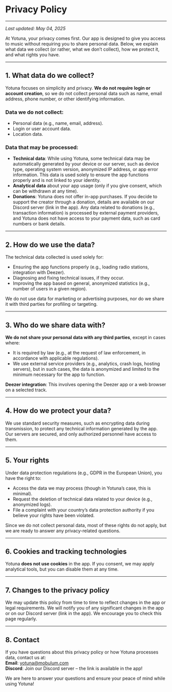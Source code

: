 # Privacy Policy

---

*Last updated: May 04, 2025*

At Yotuna, your privacy comes first. Our app is designed to give you access to music without requiring you to share personal data. Below, we explain what data we collect (or rather, what we don’t collect), how we protect it, and what rights you have.

---

## 1. What data do we collect?

Yotuna focuses on simplicity and privacy. **We do not require login or account creation**, so we do not collect personal data such as name, email address, phone number, or other identifying information.

### Data we do not collect:
- Personal data (e.g., name, email, address).
- Login or user account data.
- Location data.

### Data that may be processed:
- **Technical data**: While using Yotuna, some technical data may be automatically generated by your device or our server, such as device type, operating system version, anonymized IP address, or app error information. This data is used solely to ensure the app functions properly and is not linked to your identity.
- **Analytical data** about your app usage (only if you give consent, which can be withdrawn at any time).
- **Donations**: Yotuna does not offer in-app purchases. If you decide to support the creator through a donation, details are available on our Discord server (link in the app). Any data related to donations (e.g., transaction information) is processed by external payment providers, and Yotuna does not have access to your payment data, such as card numbers or bank details.

---

## 2. How do we use the data?

The technical data collected is used solely for:
- Ensuring the app functions properly (e.g., loading radio stations, integration with Deezer).
- Diagnosing and fixing technical issues, if they occur.
- Improving the app based on general, anonymized statistics (e.g., number of users in a given region).

We do not use data for marketing or advertising purposes, nor do we share it with third parties for profiling or targeting.

---

## 3. Who do we share data with?

**We do not share your personal data with any third parties**, except in cases where:
- It is required by law (e.g., at the request of law enforcement, in accordance with applicable regulations).
- We use external service providers (e.g., analytics, crash logs, hosting servers), but in such cases, the data is anonymized and limited to the minimum necessary for the app to function.

**Deezer integration**: This involves opening the Deezer app or a web browser on a selected track.

---

## 4. How do we protect your data?

We use standard security measures, such as encrypting data during transmission, to protect any technical information generated by the app. Our servers are secured, and only authorized personnel have access to them.

---

## 5. Your rights

Under data protection regulations (e.g., GDPR in the European Union), you have the right to:
- Access the data we may process (though in Yotuna’s case, this is minimal).
- Request the deletion of technical data related to your device (e.g., anonymized logs).
- File a complaint with your country’s data protection authority if you believe your rights have been violated.

Since we do not collect personal data, most of these rights do not apply, but we are ready to answer any privacy-related questions.

---

## 6. Cookies and tracking technologies

Yotuna **does not use cookies** in the app. If you consent, we may apply analytical tools, but you can disable them at any time.

---

## 7. Changes to the privacy policy

We may update this policy from time to time to reflect changes in the app or legal requirements. We will notify you of any significant changes in the app or on our Discord server (link in the app). We encourage you to check this page regularly.

---

## 8. Contact

If you have questions about this privacy policy or how Yotuna processes data, contact us at:  
**Email**: yotuna@mobulum.com  
**Discord**: Join our Discord server – the link is available in the app!

We are here to answer your questions and ensure your peace of mind while using Yotuna!